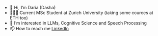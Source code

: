 - 👋 Hi, I’m Daria (Dasha)
- 👩🏻‍🎓 Current MSc Student at Zurich University (taking some cources at ETH too) 
- 👀 I’m interested in LLMs, Cognitive Science and Speech Processing
- 📫 How to reach me [LinkedIn](www.linkedin.com/in/dariastetsenko)

<!---
DaryaTereshchenko/DaryaTereshchenko is a ✨ special ✨ repository because its `README.md` (this file) appears on your GitHub profile.
You can click the Preview link to take a look at your changes.
--->
